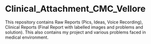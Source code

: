 # Clinical_Attachment_CMC_Vellore
This repository contains Raw Reports (Pics, Ideas, Voice Recording), Clinical Reports (Final Report with labelled images and problems and solution). This also contains my project and various problems faced in medical environment.
